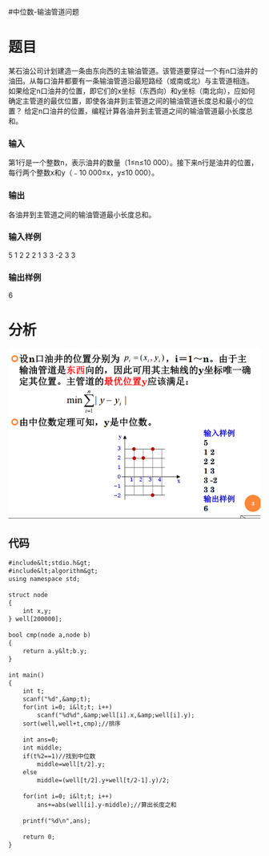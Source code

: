 #中位数-输油管道问题
# 题目

某石油公司计划建造一条由东向西的主输油管道。该管道要穿过一个有n口油井的油田。从每口油井都要有一条输油管道沿最短路经（或南或北）与主管道相连。 如果给定n口油井的位置，即它们的x坐标（东西向）和y坐标（南北向），应如何确定主管道的最优位置，即使各油井到主管道之间的输油管道长度总和最小的位置？ 给定n口油井的位置，编程计算各油井到主管道之间的输油管道最小长度总和。

### 输入

第1行是一个整数n，表示油井的数量（1≤n≤10 000）。接下来n行是油井的位置，每行两个整数x和y（﹣10 000≤x，y≤10 000）。

### 输出

各油井到主管道之间的输油管道最小长度总和。

### 输入样例

5 1 2 2 2 1 3 3 -2 3 3

### 输出样例

6

# 分析

<img src="https://raw.githubusercontent.com/Double2hao/xujiajia_blog/main/img/16210039992820.png" alt="这里写图片描述">

## 代码

```
#include&lt;stdio.h&gt;
#include&lt;algorithm&gt;
using namespace std;

struct node
{
    int x,y;
} well[200000];

bool cmp(node a,node b)
{
    return a.y&lt;b.y;
}

int main()
{
    int t;
    scanf("%d",&amp;t);
    for(int i=0; i&lt;t; i++)
        scanf("%d%d",&amp;well[i].x,&amp;well[i].y);
    sort(well,well+t,cmp);//排序

    int ans=0;
    int middle;
    if(t%2==1)//找到中位数
        middle=well[t/2].y;
    else
        middle=(well[t/2].y+well[t/2-1].y)/2;

    for(int i=0; i&lt;t; i++)
        ans+=abs(well[i].y-middle);//算出长度之和

    printf("%d\n",ans);

    return 0;
}


```